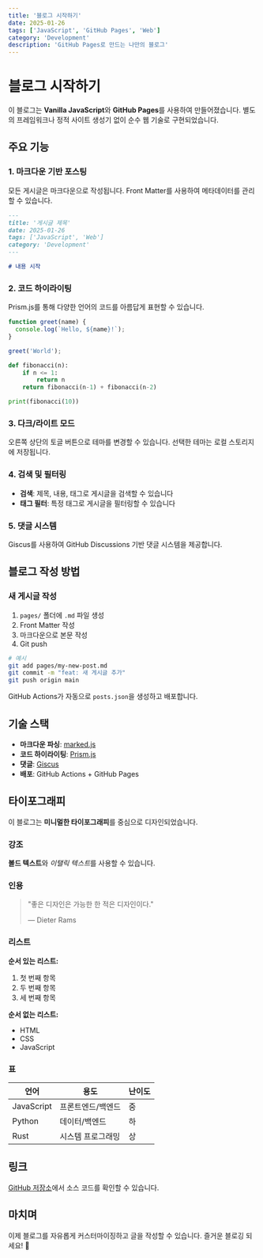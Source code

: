 ```yaml
---
title: '블로그 시작하기'
date: 2025-01-26
tags: ['JavaScript', 'GitHub Pages', 'Web']
category: 'Development'
description: 'GitHub Pages로 만드는 나만의 블로그'
---
```


# 블로그 시작하기

이 블로그는 **Vanilla JavaScript**와 **GitHub Pages**를 사용하여 만들어졌습니다. 별도의 프레임워크나 정적 사이트 생성기 없이 순수 웹 기술로 구현되었습니다.

## 주요 기능

### 1. 마크다운 기반 포스팅

모든 게시글은 마크다운으로 작성됩니다. Front Matter를 사용하여 메타데이터를 관리할 수 있습니다.

```markdown
---
title: '게시글 제목'
date: 2025-01-26
tags: ['JavaScript', 'Web']
category: 'Development'
---

# 내용 시작
```

### 2. 코드 하이라이팅

Prism.js를 통해 다양한 언어의 코드를 아름답게 표현할 수 있습니다.

```javascript
function greet(name) {
  console.log(`Hello, ${name}!`);
}

greet('World');
```

```python
def fibonacci(n):
    if n <= 1:
        return n
    return fibonacci(n-1) + fibonacci(n-2)

print(fibonacci(10))
```

### 3. 다크/라이트 모드

오른쪽 상단의 토글 버튼으로 테마를 변경할 수 있습니다. 선택한 테마는 로컬 스토리지에 저장됩니다.

### 4. 검색 및 필터링

- **검색**: 제목, 내용, 태그로 게시글을 검색할 수 있습니다
- **태그 필터**: 특정 태그로 게시글을 필터링할 수 있습니다

### 5. 댓글 시스템

Giscus를 사용하여 GitHub Discussions 기반 댓글 시스템을 제공합니다.

## 블로그 작성 방법

### 새 게시글 작성

1. `pages/` 폴더에 `.md` 파일 생성
2. Front Matter 작성
3. 마크다운으로 본문 작성
4. Git push

```bash
# 예시
git add pages/my-new-post.md
git commit -m "feat: 새 게시글 추가"
git push origin main
```

GitHub Actions가 자동으로 `posts.json`을 생성하고 배포합니다.

## 기술 스택

- **마크다운 파싱**: [marked.js](https://marked.js.org/)
- **코드 하이라이팅**: [Prism.js](https://prismjs.com/)
- **댓글**: [Giscus](https://giscus.app/)
- **배포**: GitHub Actions + GitHub Pages

## 타이포그래피

이 블로그는 **미니멀한 타이포그래피**를 중심으로 디자인되었습니다.

### 강조

**볼드 텍스트**와 *이탤릭 텍스트*를 사용할 수 있습니다.

### 인용

> "좋은 디자인은 가능한 한 적은 디자인이다."
> 
> — Dieter Rams

### 리스트

**순서 있는 리스트:**

1. 첫 번째 항목
2. 두 번째 항목
3. 세 번째 항목

**순서 없는 리스트:**

- HTML
- CSS
- JavaScript

### 표

| 언어       | 용도           | 난이도 |
|-----------|---------------|-------|
| JavaScript| 프론트엔드/백엔드 | 중    |
| Python    | 데이터/백엔드    | 하    |
| Rust      | 시스템 프로그래밍 | 상    |

## 링크

[GitHub 저장소](https://github.com/dmsqls0219-dot/dmsqls0219-dot.github.io)에서 소스 코드를 확인할 수 있습니다.

## 마치며

이제 블로그를 자유롭게 커스터마이징하고 글을 작성할 수 있습니다. 즐거운 블로깅 되세요! 🚀

